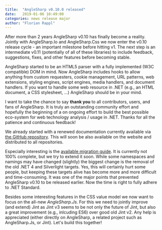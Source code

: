 ```yaml
---
title:  "AngleSharp v0.10.0 released"
date:   2019-01-06 10:49:00
categories: news release major
author: "Florian Rappl"
---
```

After more than 2 years AngleSharp v0.10 has finally become a reality. Jointly with AngleSharp.Io and AngleSharp.Css we now enter the v0.10 release cycle - an important milestone before hitting v1. The next step is an intermediate v0.11 (potentially of all of these libraries) to include feedback, suggestions, fixes, and other features before becoming stable.

AngleSharp started to be an HTML5 parser with a fully implemented (W3C compatible) DOM in mind. Now AngleSharp includes hooks to allow anything from custom requesters, cookie management, URL patterns, web extensions, styling engines, script engines, media handlers, and document handlers. If you want to handle some web resource in .NET (e.g., an HTML document, a CSS stylesheet, ...) AngleSharp should be in your mind.

I want to take the chance to say **thank you** to all contributors, users, and fans of AngleSharp. It is truly an outstanding community effort and hopefully the beginning of a on ongoing effort to build the best possible eco-system for web technology analysis / usage in .NET. Thanks for all the patience and continuous feedback!

We already started with a renewed documentation currently available via [the GitHub repository](https://github.com/AngleSharp/AngleSharp/blob/master/doc/index.md). This will soon be also available on the website and distributed to all repositories.

Especially interesting is the [available migration guide](https://github.com/AngleSharp/AngleSharp/blob/master/doc/Migration.md). It is currently not 100% complete, but we try to extend it soon. While some namespaces and namings may have changed (slightly) the biggest change is the removal of the old .NET 4 and Silverlight targets. Yes, this will certainly hurt some people, but keeping these targets alive has become more and more difficult and time-consuming. It was one of the major points that prevented AngleSharp v0.10 to be released earlier. Now the time is right to fully adhere to .NET Standard.

Besides some interesting features in the CSS value model we now want to focus on the all-new *AngleSharp.Js*. For this we need to jointly improve (and extend) Jint as Jint v3 seems to be not only the future of Jint, but also a great improvement (e.g., inlcuding ES6) over good old Jint v2. Any help is appreciated (either directly on AngleSharp, a related project such as AngleSharp.Js, or Jint). Let's build this together!
